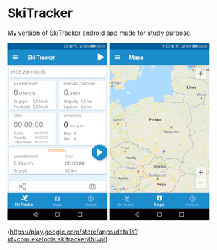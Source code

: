 # SkiTracker
My version of SkiTracker android app made for study purpose.

![](images/fragment_main.jpg) ![](images/fragment_map.jpg)

(https://play.google.com/store/apps/details?id=com.exatools.skitracker&hl=pl)
